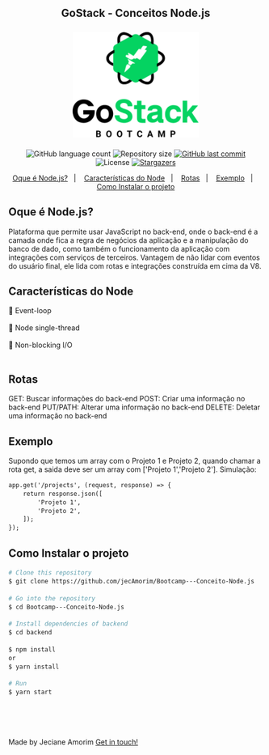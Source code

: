 <h2 align="center" color="#7159c1">
	GoStack - Conceitos Node.js
	<br></br>
	<img alt="gostack" title="#gostack" src="assets/logo.png" width="250px" />
</h2>

<p align="center">
  <img alt="GitHub language count" src="https://img.shields.io/github/languages/count/jecAmorim/Bootcamp---Conceito-Node.js?color=%2304D361">

  <img alt="Repository size" src="https://img.shields.io/github/repo-size/jecAmorim/Bootcamp---Conceito-Node.js">

  <a href="https://github.com/jecAmorim/Next-Level-Week-1/commits/master">
    <img alt="GitHub last commit" src="https://img.shields.io/github/last-commit/jecAmorim/Bootcamp---Conceito-Node.js">
  </a>

  <img alt="License" src="https://img.shields.io/badge/license-MIT-brightgreen">
   <a href="https://github.com/jecAmorim/Bootcamp---Conceito-Node.js/stargazers">
    <img alt="Stargazers" src="https://img.shields.io/github/stars/jecAmorim/Bootcamp---Conceito-Node.js?style=social">
  </a>
</p>

<p align="center">
  <a href="#Oque-é-Node.js?">Oque é Node.js?</a>&nbsp;&nbsp;&nbsp;|&nbsp;&nbsp;&nbsp;
  <a href="#Características-do-Node">Características do Node</a>&nbsp;&nbsp;&nbsp;|&nbsp;&nbsp;&nbsp;
  <a href="#Rotas">Rotas</a>&nbsp;&nbsp;&nbsp;|&nbsp;&nbsp;&nbsp;
  <a href="#Exemplo">Exemplo</a>&nbsp;&nbsp;&nbsp;|&nbsp;&nbsp;&nbsp;
  <a href="#Como-Instalar-o-projeto">Como Instalar o projeto</a>
</p>

## Oque é Node.js?

Plataforma que permite usar JavaScript no back-end, onde o back-end é a camada onde fica a regra de negócios da aplicação e a manipulação do banco de dado, como também o funcionamento  da aplicação com integrações com serviços de terceiros. 
Vantagem de não lidar com eventos do usuário final, ele lida com rotas e integrações construída em cima da V8.


## Características do Node

:pushpin: Event-loop<br></br>
:pushpin: Node single-thread<br></br>
:pushpin: Non-blocking I/O<br></br>

## Rotas

GET:  Buscar informações do back-end
POST: Criar uma informação no back-end
PUT/PATH: Alterar uma informação no back-end
DELETE: Deletar uma informação no back-end

## Exemplo

Supondo que temos um array com o Projeto 1 e Projeto 2, quando chamar a rota get, a saida deve ser um array com ['Projeto 1','Projeto 2']. 
Simulação:

```html
app.get('/projects', (request, response) => {
    return response.json([
        'Projeto 1',
        'Projeto 2',
    ]);
});
```

## Como Instalar o projeto
```bash
# Clone this repository
$ git clone https://github.com/jecAmorim/Bootcamp---Conceito-Node.js

# Go into the repository
$ cd Bootcamp---Conceito-Node.js

# Install dependencies of backend
$ cd backend

$ npm install
or
$ yarn install

# Run
$ yarn start
```


<br></br>
<br></br>
Made by Jeciane Amorim [Get in touch!](https://www.linkedin.com/in/francisca-jeciane-amorim-da-silva-056513184/)
